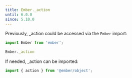 ```yaml
---
title: Ember._action
until: 6.0.0
since: 5.10.0
---
```



Previously, _action could be accessed via the `Ember` import:
```js
import Ember from 'ember';

Ember._action
```

 If needed, _action can be imported:
```js
import { action } from '@ember/object';
```
